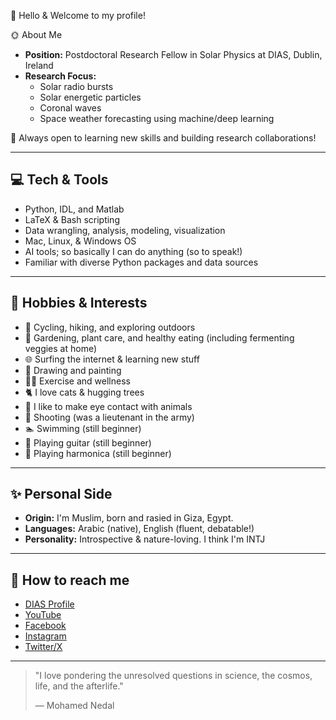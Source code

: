 👋 Hello & Welcome to my profile!

🌞 About Me

- **Position:** Postdoctoral Research Fellow in Solar Physics at DIAS, Dublin, Ireland  
- **Research Focus:**  
  - Solar radio bursts  
  - Solar energetic particles  
  - Coronal waves
  - Space weather forecasting using machine/deep learning

🤝 Always open to learning new skills and building research collaborations!

---

## 💻 Tech & Tools

  - Python, IDL, and Matlab
  - LaTeX & Bash scripting
  - Data wrangling, analysis, modeling, visualization
  - Mac, Linux, & Windows OS
  - AI tools; so basically I can do anything (so to speak!)
  - Familiar with diverse Python packages and data sources

---

## 🌱 Hobbies & Interests

- 🚴 Cycling, hiking, and exploring outdoors
- 🌱 Gardening, plant care, and healthy eating (including fermenting veggies at home)
- 🌐 Surfing the internet & learning new stuff
- 🎨 Drawing and painting
- 🏋️‍♂️ Exercise and wellness
- 🐈 I love cats & hugging trees
- 🐾 I like to make eye contact with animals
- 🔫 Shooting (was a lieutenant in the army)
- 🏊 Swimming (still beginner)
- 🎸 Playing guitar (still beginner)
- 📏 Playing harmonica (still beginner)

---

## ✨ Personal Side

- **Origin:** I'm Muslim, born and rasied in Giza, Egypt.
- **Languages:** Arabic (native), English (fluent, debatable!)
- **Personality:** Introspective & nature-loving. I think I'm INTJ

---

## 🔗 How to reach me

- [DIAS Profile](https://www.dias.ie/2024/04/02/mohamed-nedal/)
- [YouTube](https://www.youtube.com/@mnedal)
- [Facebook](https://www.facebook.com/Mohamed101001)
- [Instagram](https://www.instagram.com/mnedalsol)
- [Twitter/X](https://twitter.com/Mohamed101001)

---

> "I love pondering the unresolved questions in science, the cosmos, life, and the afterlife."
>
> — Mohamed Nedal

<!--
---

![Profile Banner](https://user-images.githubusercontent.com/placeholder/banner.png)
-->
